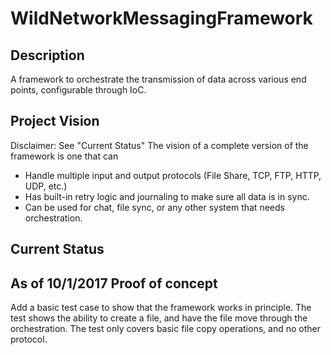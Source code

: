 # WildNetworkMessagingFramework


## Description
A framework to orchestrate the transmission of data across various end points, configurable through IoC.


## Project Vision
Disclaimer: See "Current Status"
The vision of a complete version of the framework is one that can 
* Handle multiple input and output protocols (File Share, TCP, FTP, HTTP, UDP, etc.)
* Has built-in retry logic and journaling to make sure all data is in sync.
* Can be used for chat, file sync, or any other system that needs orchestration.

## Current Status

## As of 10/1/2017 Proof of concept
Add a basic test case to show that the framework works in principle. The test
shows the ability to create a file, and have the file move through the orchestration.
The test only covers basic file copy operations, and no other protocol.